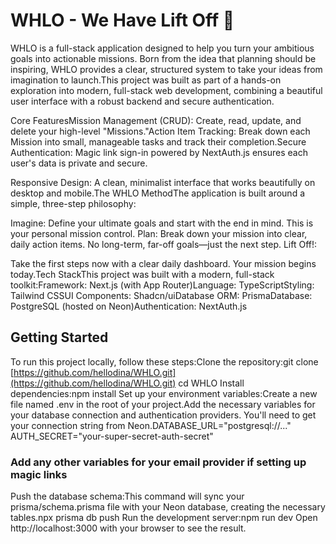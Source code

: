 # WHLO - We Have Lift Off 🚀

WHLO is a full-stack application designed to help you turn your ambitious goals into actionable missions. Born from the idea that planning should be inspiring, WHLO provides a clear, structured system to take your ideas from imagination to launch.This project was built as part of a hands-on exploration into modern, full-stack web development, combining a beautiful user interface with a robust backend and secure authentication.

Core FeaturesMission Management (CRUD): Create, read, update, and delete your high-level "Missions."Action Item Tracking: Break down each Mission into small, manageable tasks and track their completion.Secure Authentication: Magic link sign-in powered by NextAuth.js ensures each user's data is private and secure.

Responsive Design: A clean, minimalist interface that works beautifully on desktop and mobile.The WHLO MethodThe application is built around a simple, three-step philosophy: 

Imagine: Define your ultimate goals and start with the end in mind. This is your personal mission control.
Plan: Break down your mission into clear, daily action items. No long-term, far-off goals—just the next step.
Lift Off!: 

Take the first steps now with a clear daily dashboard. Your mission begins today.Tech StackThis project was built with a modern, full-stack toolkit:Framework: Next.js (with App Router)Language: TypeScriptStyling: Tailwind CSSUI Components: Shadcn/uiDatabase ORM: PrismaDatabase: PostgreSQL (hosted on Neon)Authentication: NextAuth.js

## Getting Started

To run this project locally, follow these steps:Clone the repository:git clone [https://github.com/hellodina/WHLO.git](https://github.com/hellodina/WHLO.git)
cd WHLO
Install dependencies:npm install
Set up your environment variables:Create a new file named .env in the root of your project.Add the necessary variables for your database connection and authentication providers. You'll need to get your connection string from Neon.DATABASE_URL="postgresql://..."
AUTH_SECRET="your-super-secret-auth-secret"
### Add any other variables for your email provider if setting up magic links
Push the database schema:This command will sync your prisma/schema.prisma file with your Neon database, creating the necessary tables.npx prisma db push
Run the development server:npm run dev
Open http://localhost:3000 with your browser to see the result.
